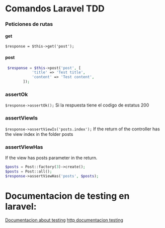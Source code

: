 # Comandos Laravel TDD

### Peticiones de rutas

#### get

`$response = $this->get('post');`

#### post

```php
 $response = $this->post('post', [
            'title' => 'Test title',
            'content' => 'Test content',
        ]);
```

### assertOk

`$response->assertOk();` Si la respuesta tiene el codigo de estatus 200

### assertViewIs

`$response->assertViewIs('posts.index');` If the return of the controller has the view index in the folder posts

### assertViewHas

If the view has posts parameter in the return.

```php
$posts = Post::factory(3)->create();
$posts = Post::all();
$response->assertViewHas('posts', $posts);
```

# Documentacion de testing en laravel:

[Documentacion about testing](https://laravel.com/docs/9.x/testing)
[http documentacion testing](https://laravel.com/docs/9.x/http-tests)
